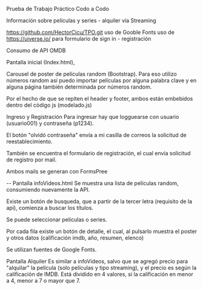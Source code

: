 Prueba de Trabajo Práctico Codo a Codo

Información sobre películas y series - alquiler vía Streaming

https://github.com/HectorCicu/TPO.git
uso de Gooble Fonts
uso de https://uiverse.io/ para formulario de sign in  - registración

Consumo de API OMDB

Pantalla inicial (Index.html),

Carousel de poster de películas random (Bootstrap). Para eso utilizo números random así puedo importar películas por alguna palabra clave y en alguna página también determinada por números random.

Por el hecho de que se repiten el header y footer, ambos están embebidos dentro del código js (modelado.js)


Ingreso y Registración 
Para ingresar hay que logguearse con usuario (usuario001) y contraseña (p1234).

El botón "olvidó contraseña" envía a mi casilla de correos la solicitud de reestablecimiento.

También se encuentra el formulario de registración, el cual envía solicitud de registro por mail.

Ambos mails se generan con FormsPree


-- Pantalla infoVideos.html
Se muestra una lista de películas random, consumiendo nuevamente la API.

Existe un botón de busqueda, que a partir de la tercer letra (requisito de la api), comienza a buscar los títulos.

Se puede seleccionar películas o series.

Por cada fila existe un botón de detalle, el cual, al pulsarlo muestra el poster y otros datos (calificación imdb, año, resumen, elenco)

Se utilizan fuentes de Google Fonts.

Pantalla Alquiler
Es similar a infoVideos, salvo que se agregó precio para "alquilar" la película (solo películas y tipo streaming), y el precio es según la calificación de IMDB. Está dividido en 4 valores, si la calificación en menor a 4, menor a 7 o mayor que 7.
